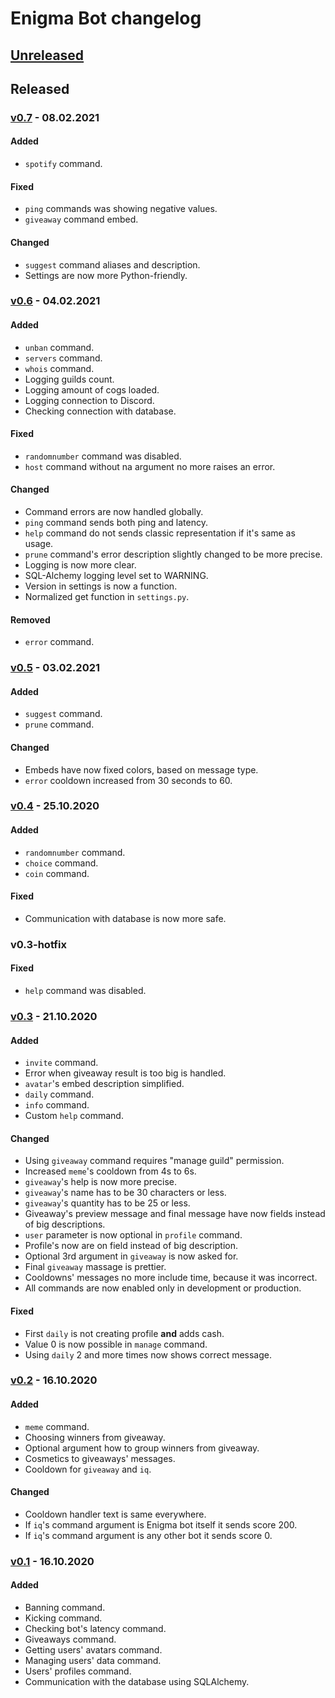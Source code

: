 # Enigma Bot changelog

## [Unreleased]

## Released
### [v0.7] - 08.02.2021
#### Added
- `spotify` command.
#### Fixed
- `ping` commands was showing negative values.
- `giveaway` command embed.
#### Changed
- `suggest` command aliases and description.
- Settings are now more Python-friendly.

### [v0.6] - 04.02.2021
#### Added
- `unban` command.
- `servers` command.
- `whois` command.
- Logging guilds count.
- Logging amount of cogs loaded.
- Logging connection to Discord.
- Checking connection with database.
#### Fixed
- `randomnumber` command was disabled.
- `host` command without na argument no more raises an error.
#### Changed
- Command errors are now handled globally.
- `ping` command sends both ping and latency.
- `help` command do not sends classic representation if it's same as usage.
- `prune` command's error description slightly changed to be more precise.
- Logging is now more clear.
- SQL-Alchemy logging level set to WARNING.
- Version in settings is now a function.
- Normalized get function in `settings.py`.
#### Removed
- `error` command.

### [v0.5] - 03.02.2021
#### Added
- `suggest` command.
- `prune` command.
#### Changed
- Embeds have now fixed colors, based on message type.
- `error` cooldown increased from 30 seconds to 60.

### [v0.4] - 25.10.2020
#### Added
- `randomnumber` command.
- `choice` command.
- `coin` command.
#### Fixed
- Communication with database is now more safe.

### v0.3-hotfix
#### Fixed
- `help` command was disabled.

### [v0.3] - 21.10.2020
#### Added
- `invite` command.
- Error when giveaway result is too big is handled.
- `avatar`'s embed description simplified.
- `daily` command.
- `info` command.
- Custom `help` command.
#### Changed
- Using `giveaway` command requires "manage guild" permission.
- Increased `meme`'s cooldown from 4s to 6s.
- `giveaway`'s help is now more precise.
- `giveaway`'s name has to be 30 characters or less.
- `giveaway`'s quantity has to be 25 or less.
- Giveaway's preview message and final message have now fields instead of big descriptions.
- `user` parameter is now optional in `profile` command.
- Profile's now are on field instead of big description.
- Optional 3rd argument in `giveaway` is now asked for.
- Final `giveaway` massage is prettier.
- Cooldowns' messages no more include time, because it was incorrect.
- All commands are now enabled only in development or production.
#### Fixed
- First `daily` is not creating profile **and** adds cash.
- Value 0 is now possible in `manage` command.
- Using `daily` 2 and more times now shows correct message.

### [v0.2] - 16.10.2020
#### Added
- `meme` command.
- Choosing winners from giveaway.
- Optional argument how to group winners from giveaway.
- Cosmetics to giveaways' messages.
- Cooldown for `giveaway` and `iq`.
#### Changed
- Cooldown handler text is same everywhere.
- If `iq`'s command argument is Enigma bot itself it sends score 200.
- If `iq`'s command argument is any other bot it sends score 0.

### [v0.1] - 16.10.2020
#### Added
- Banning command.
- Kicking command.
- Checking bot's latency command.
- Giveaways command.
- Getting users' avatars command.
- Managing users' data command.
- Users' profiles command.
- Communication with the database using SQLAlchemy.


[Unreleased]: https://github.com/AnonymousX86/Enigma-Bot/compare/deploy...master
[v0.7]: https://github.com/AnonymousX86/Enigma-Bot/releases/tag/v0.7
[v0.6]: https://github.com/AnonymousX86/Enigma-Bot/releases/tag/v0.6
[v0.5]: https://github.com/AnonymousX86/Enigma-Bot/releases/tag/v0.5
[v0.4]: https://github.com/AnonymousX86/Enigma-Bot/releases/tag/v0.4
[v0.3]: https://github.com/AnonymousX86/Enigma-Bot/releases/tag/v0.3
[v0.2]: https://github.com/AnonymousX86/Enigma-Bot/releases/tag/v0.2
[v0.1]: https://github.com/AnonymousX86/Enigma-Bot/releases/tag/v0.1

